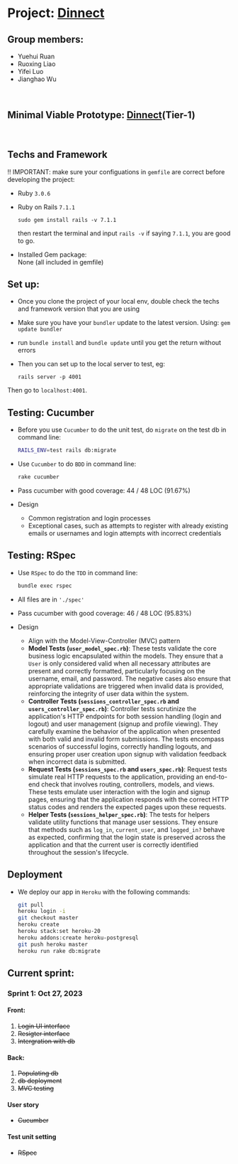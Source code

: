 # Project: [Dinnect ](https://blooming-mesa-33682-02a98668ba0d.herokuapp.com/) 
## Group members:
- Yuehui Ruan
- Ruoxing Liao
- Yifei Luo
- Jianghao Wu
<br>

## Minimal Viable Prototype: [Dinnect](https://blooming-mesa-33682-02a98668ba0d.herokuapp.com/)(Tier-1)

<br>

## Techs and Framework

  !! IMPORTANT: make sure your configuations in `gemfile` are correct before developing the project:
- Ruby `3.0.6` <br>
- Ruby on Rails `7.1.1`
  ```
  sudo gem install rails -v 7.1.1
  ```
  then restart the terminal and input
  `rails -v` if saying `7.1.1`, you are good to go.
  <br>

- Installed Gem package:<br>
  None (all included in gemfile)
   <br>


## Set up:
- Once you clone the project of your local env, double check the techs and framework version that you are using
- Make sure you have your `bundler` update to the latest version. Using: `gem update bundler` 
- run  `bundle install` and `bundle update` until you get the return without errors
- Then you can set up to the local server to test, eg:

  ```
  rails server -p 4001
  ```
Then go to `localhost:4001`. 

## Testing: Cucumber

- Before you use `Cucumber` to do the unit test, do `migrate` on the test db in command line:

  ```bash
  RAILS_ENV=test rails db:migrate
  ```

+ Use `Cucumber` to do `BDD` in command line:

  ```bash
  rake cucumber
  ```

+ Pass cucumber with good coverage: 44 / 48 LOC (91.67%)

+ Design
  + Common registration and login processes 
  + Exceptional cases, such as attempts to register with already existing emails or usernames and login attempts with incorrect credentials

## Testing: RSpec

+ Use `RSpec` to do the `TDD` in command line:

  ```bash
  bundle exec rspec
  ```

+ All files are in `'./spec'`
+ Pass cucumber with good coverage: 46 / 48 LOC (95.83%)
+ Design
  + Align with the Model-View-Controller (MVC) pattern
  + **Model Tests (`user_model_spec.rb`)**: These tests validate the core business logic encapsulated within the models. They ensure that a `User` is only considered valid when all necessary attributes are present and correctly formatted, particularly focusing on the username, email, and password. The negative cases also ensure that appropriate validations are triggered when invalid data is provided, reinforcing the integrity of user data within the system.
  + **Controller Tests (`sessions_controller_spec.rb` and `users_controller_spec.rb`)**: Controller tests scrutinize the application's HTTP endpoints for both session handling (login and logout) and user management (signup and profile viewing). They carefully examine the behavior of the application when presented with both valid and invalid form submissions. The tests encompass scenarios of successful logins, correctly handling logouts, and ensuring proper user creation upon signup with validation feedback when incorrect data is submitted.
  + **Request Tests (`sessions_spec.rb` and `users_spec.rb`)**: Request tests simulate real HTTP requests to the application, providing an end-to-end check that involves routing, controllers, models, and views. These tests emulate user interaction with the login and signup pages, ensuring that the application responds with the correct HTTP status codes and renders the expected pages upon these requests.
  + **Helper Tests (`sessions_helper_spec.rb`)**: The tests for helpers validate utility functions that manage user sessions. They ensure that methods such as `log_in`, `current_user`, and `logged_in?` behave as expected, confirming that the login state is preserved across the application and that the current user is correctly identified throughout the session's lifecycle.

## Deployment

+ We deploy our app in `Heroku` with the following commands:

  ```bash
  git pull
  heroku login -i
  git checkout master
  heroku create
  heroku stack:set heroku-20
  heroku addons:create heroku-postgresql
  git push heroku master
  heroku run rake db:migrate
  ```

## Current sprint:

### Sprint 1: Oct 27, 2023
#### Front:
1.  <del> Login UI interface </del>
2. <del>Resigter interface</del>
3. <del>Intergration with db</del>

#### Back: 
1. <del>Populating db</del>
2. <del>db deployment</del>
3. <del>MVC testing</del>

#### User story

+ <del>Cucumber</del>

#### Test unit setting
- <del>RSpec</del>
